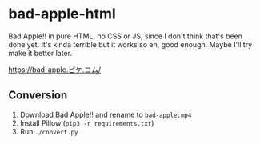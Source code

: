 # bad-apple-html
Bad Apple!! in pure HTML, no CSS or JS, since I don't think that's been done yet. It's kinda terrible but it works so eh, good enough. Maybe I'll try make it better later.

https://bad-apple.ピケ.コム/

## Conversion
1. Download Bad Apple!! and rename to `bad-apple.mp4`
1. Install Pillow (`pip3 -r requirements.txt`)
1. Run `./convert.py`
